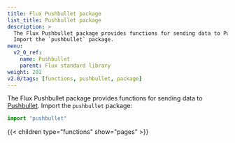```yaml
---
title: Flux Pushbullet package
list_title: Pushbullet package
description: >
  The Flux Pushbullet package provides functions for sending data to Pushbullet.
  Import the `pushbullet` package.
menu:
  v2_0_ref:
    name: Pushbullet
    parent: Flux standard library
weight: 202
v2.0/tags: [functions, pushbullet, package]
---
```


The Flux Pushbullet package provides functions for sending data to
[Pushbullet](https://www.pushbullet.com/).
Import the `pushbullet` package:

```js
import "pushbullet"
```

{{< children type="functions" show="pages" >}}
